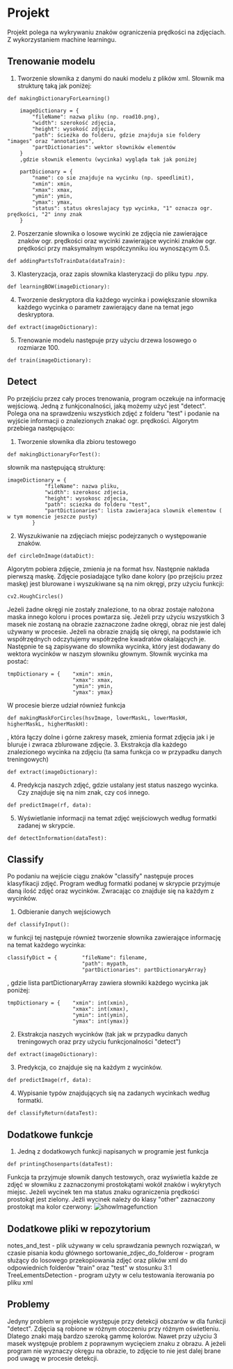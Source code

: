 # Projekt
Projekt polega na wykrywaniu znaków ograniczenia prędkości na zdjęciach. Z wykorzystaniem machine learningu. 
## Trenowanie modelu
1. Tworzenie słownika z danymi do nauki modelu z plików xml. Słownik ma strukturę taką jak poniżej:
```
def makingDictionaryForLearning()
```

        imageDictionary = {
            "fileName": nazwa pliku (np. road10.png),
            "width": szerokość zdjęcia,
            "height": wysokość zdjęcia,
            "path": ścieżka do folderu, gdzie znajduja sie foldery "images" oraz "annotations",
            "partDictionaries": wektor słowników elementów
        }
        ,gdzie słownik elementu (wycinka) wygląda tak jak poniżej
        
        partDicionary = {
            "name": co sie znajduje na wycinku (np. speedlimit),
            "xmin": xmin,
            "xmax": xmax,
            "ymin": ymin,
            "ymax": ymax,
            "status": status okreslajacy typ wycinka, "1" oznacza ogr. prędkości, "2" inny znak
        }
2. Poszerzanie słownika o losowe wycinki ze zdjęcia nie zawierające znaków ogr. prędkości oraz wycinki zawierające wycinki znaków ogr. prędkości przy maksymalnym współczynniku iou wynoszącym 0.5. 
```
def addingPartsToTrainData(dataTrain):
```
3. Klasteryzacja, oraz zapis słownika klasteryzacji do pliku typu .npy.
```
def learningBOW(imageDictionary):
```
4. Tworzenie deskryptora dla każdego wycinka i powiększanie słownika każdego wycinka o parametr zawierający dane na temat jego deskryptora.
```
def extract(imageDictionary):
```
5. Trenowanie modelu następuje przy użyciu drzewa losowego o rozmiarze 100.
```
def train(imageDictionary):
```

## Detect
Po przejściu przez cały proces trenowania, program oczekuje na informację wejściową. Jedną z funkjconalności, jaką możemy użyć jest "detect". Polega ona na sprawdzeniu wszystkich zdjęć z folderu "test" i podanie na wyjście informacji o znalezionych znakać ogr. prędkości. Algorytm przebiega następująco:

1. Tworzenie słownika dla zbioru testowego
```
def makingDictionaryForTest():
```
słownik ma następującą strukturę:
```
imageDictionary = {
            "fileName": nazwa pliku,
            "width": szerokosc zdjecia,
            "height": wysokosc zdjecia,
            "path": sciezka do folderu "test",
            "partDictionaries": lista zawierajaca slownik elementow ( w tym momencie jeszcze pusty)
        }
```
2. Wyszukiwanie na zdjęciach miejsc podejrzanych o występowanie znaków.
```
def circleOnImage(dataDict):
```
Algorytm pobiera zdjęcie, zmienia je na format hsv. Następnie nakłada pierwszą maskę. Zdjęcie posiadające tylko dane kolory (po przejściu przez maskę) jest blurowane i wyszukiwane są na nim okręgi, przy użyciu funkcji:
```
cv2.HoughCircles()
```
Jeżeli żadne okręgi nie zostały znalezione, to na obraz zostaje nałożona maska innego koloru i proces powtarza się. Jeżeli przy użyciu wszystkich 3 masek nie zostaną na obrazie zaznaczone żadne okręgi, obraz nie jest dalej używany w procesie.
Jeżeli na obrazie znajdą się okręgi, na podstawie ich współrzędnych odczytujemy współrzędne kwadratów okalających je. Następnie te są zapisywane do słownika wycinka, który jest dodawany do wektora wycinków w naszym słowniku głownym. Słownik wycinka ma postać:
```
tmpDictionary = {    "xmin": xmin,
                     "xmax": xmax,
                     "ymin": ymin,
                     "ymax": ymax}
```
W procesie bierze udział również funkcja
```
def makingMaskForCircles(hsvImage, lowerMaskL, lowerMaskH, higherMaskL, higherMaskH):
```
, która łączy dolne i górne zakresy masek, zmienia format zdjęcia jak i je bluruje i zwraca zblurowane zdjęcie.
3. Ekstrakcja dla każdego znalezionego wycinka na zdjęciu (ta sama funkcja co w przypadku danych treningowych)
```
def extract(imageDictionary):
```
4. Predykcja naszych zdjęć, gdzie ustalany jest status naszego wycinka. Czy znajduje się na nim znak, czy coś innego.
```
def predictImage(rf, data):
```
5. Wyświetlanie informacji na temat zdjęć wejściowych według formatki zadanej w skrypcie.
```
def detectInformation(dataTest):
```

## Classify
Po podaniu na wejście ciągu znaków "classify" następuje proces klasyfikacji zdjęć. Program według formatki podanej w skrypcie przyjmuje daną ilość zdjęć oraz wycinków. Zwracając co znajduje się na każdym z wycinków.
1. Odbieranie danych wejściowych
```
def classifyInput():
```
w funkcji tej następuje również tworzenie słownika zawierające informację na temat każdego wycinka:
```
classifyDict = {        "fileName": filename,
                        "path": mypath,
                        "partDictionaries": partDictionaryArray}
```
, gdzie lista partDictionaryArray zawiera słowniki każdego wycinka jak poniżej:
```
tmpDictionary = {    "xmin": int(xmin),
                     "xmax": int(xmax),
                     "ymin": int(ymin),
                     "ymax": int(ymax)}    
```
2. Ekstrakcja naszych wycinków (tak jak w przypadku danych treningowych oraz przy użyciu funkcjonalności "detect")
```
def extract(imageDictionary):
```
3. Predykcja, co znajduje się na każdym z wycinków.
```
def predictImage(rf, data):
```
4. Wypisanie typów znajdujących się na zadanych wycinkach według formatki.
```
def classifyReturn(dataTest):
```

## Dodatkowe funkcje

1. Jedną z dodatkowych funkcji napisanych w programie jest funkcja
```
def printingChosenparts(dataTest):
```
Funkcja ta przyjmuje słownik danych testowych, oraz wyświetla każde ze zdjęć w słowniku z zaznaczonymi prostokątami wokół znaków i wykrytych miejsc. Jeżeli wycinek ten ma status znaku ograniczenia prędkości prostokąt jest zielony. Jeżli wycinek należy do klasy "other" zaznaczony prostokąt ma kolor czerwony:
![showImagefunction](https://user-images.githubusercontent.com/65685755/153768681-ef052e11-76df-4ef2-aa48-e913c2367e2e.jpg)

## Dodatkowe pliki w repozytorium
notes_and_test - plik używany w celu sprawdzania pewnych rozwiązań, w czasie pisania kodu głównego
sortowanie_zdjec_do_folderow - program służący do losowego przekopiowania zdjęć oraz plików xml do odpowiednich folderów "train" oraz "test" w stosunku 3:1
TreeLementsDetection - program użyty w celu testowania iterowania po pliku xml

## Problemy 
Jedyny problem w projekcie występuje przy detekcji obszarów w dla funkcji "detect". Zdjęcia są robione w różnym otoczeniu przy różnym oświetleniu. Dlatego znaki mają bardzo szeroką gammę kolorów. Nawet przy użyciu 3 masek występuje problem z poprawnym wycięciem znaku z obrazu. A jeżeli program nie wyznaczy okręgu na obrazie, to zdjęcie to nie jest dalej brane pod uwagę w procesie detekcji.
